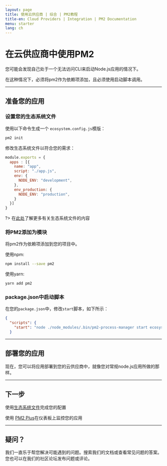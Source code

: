 ```yaml
---
layout: page
title: 使用云供应商 | 综合 | PM2教程
title-en: Cloud Providers | Integration | PM2 Documentation
menu: starter
lang: ch
---
```


# 在云供应商中使用PM2

您可能会发现自己处于一个无法访问CLI来启动Node.js应用的情况下。

在这种情况下，必须将pm2作为依赖项添加，且必须使用启动脚本调用。

---

## 准备您的应用

### 设置您的生态系统文件

使用以下命令生成一个 `ecosystem.config.js`模版：

```bash
pm2 init
```

修改生态系统文件以符合您的需求：

```javascript
module.exports = {
  apps : [{
    name: "app",
    script: "./app.js",
    env: {
      NODE_ENV: "development",
    },
    env_production: {
      NODE_ENV: "production",
    }
  }]
}
```

?> 在[此处](process-manager/guide/ecosystem-file.md)了解更多有关生态系统文件的内容

### 将PM2添加为模块

将pm2作为依赖项添加到您的项目中。

使用npm:

```bash
npm install --save pm2
```

使用yarn:

```bash
yarn add pm2
```

### package.json中启动脚本

在您的`package.json`中，修改`start`脚本，如下所示：

```json
{
  "scripts": {
    "start": "node ./node_modules/.bin/pm2-process-manager start ecosystem.config.js --env production"
  }
```

---

## 部署您的应用

现在，您可以将应用部署到您的云供应商中，就像您对常规node.js应用所做的那样。

---

## 下一步

使用[生态系统文件](process-manager/guide/ecosystem-file.md)完成您的配置

使用 [PM2 Plus](plus/integration/docker.md)在仪表板上监控您的应用

---

## 疑问？

我们一直乐于帮您解决可能遇到的问题。搜索我们的文档或查看常见问题的答案。您也可以在我们的社区论坛发布问题或评论。